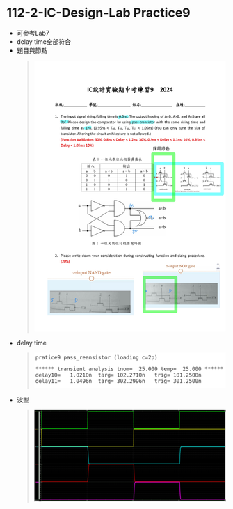 # 112-2-IC-Design-Lab Practice9

- 可參考Lab7
- delay time全部符合
- 題目與節點
    >![alt text](p9_node.jpg)
- delay time
    >![alt text](p9_delay.png)
- 波型
    >![alt text](p9_wave.png)
